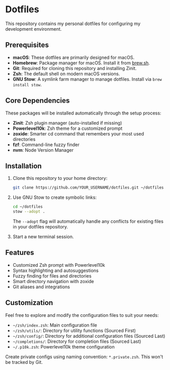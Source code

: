# Dotfiles

This repository contains my personal dotfiles for configuring my development environment.

## Prerequisites

- **macOS**: These dotfiles are primarily designed for macOS.
- **Homebrew**: Package manager for macOS. Install it from [brew.sh](https://brew.sh/).
- **Git**: Required for cloning this repository and installing Zinit.
- **Zsh**: The default shell on modern macOS versions.
- **GNU Stow**: A symlink farm manager to manage dotfiles. Install via `brew install stow`.

## Core Dependencies

These packages will be installed automatically through the setup process:

- **Zinit**: Zsh plugin manager (auto-installed if missing)
- **Powerlevel10k**: Zsh theme for a customized prompt
- **zoxide**: Smarter cd command that remembers your most used directories
- **fzf**: Command-line fuzzy finder
- **nvm**: Node Version Manager

## Installation

1. Clone this repository to your home directory:
   ```bash
   git clone https://github.com/YOUR_USERNAME/dotfiles.git ~/dotfiles
   ```

2. Use GNU Stow to create symbolic links:
   ```bash
   cd ~/dotfiles
   stow --adopt .
   ```

   The `--adopt` flag will automatically handle any conflicts for existing files in your dotfiles repository.

3. Start a new terminal session.

## Features

- Customized Zsh prompt with Powerlevel10k
- Syntax highlighting and autosuggestions
- Fuzzy finding for files and directories
- Smart directory navigation with zoxide
- Git aliases and integrations

## Customization

Feel free to explore and modify the configuration files to suit your needs:

- `~/zsh/index.zsh`: Main configuration file
- `~/zsh/utils/`: Directory for utility functions (Sourced First)
- `~/zsh/config/`: Directory for additional configuration files (Sourced Last)
- `~/completions/`: Directory for completion files (Sourced Last)
- `~/.p10k.zsh`: Powerlevel10k theme configuration

Create private configs using naming convention: `*.private.zsh`. This won't be tracked by Git.
